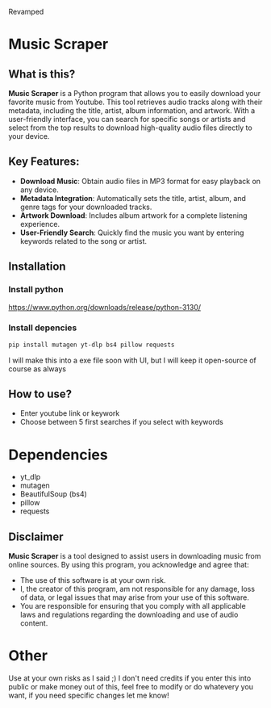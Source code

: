 Revamped

# Music Scraper

## What is this?
**Music Scraper** is a Python program that allows you to easily download your favorite music from Youtube. This tool retrieves audio tracks along with their metadata, including the title, artist, album information, and artwork. With a user-friendly interface, you can search for specific songs or artists and select from the top results to download high-quality audio files directly to your device.

## Key Features:
- **Download Music**: Obtain audio files in MP3 format for easy playback on any device.
- **Metadata Integration**: Automatically sets the title, artist, album, and genre tags for your downloaded tracks.
- **Artwork Download**: Includes album artwork for a complete listening experience.
- **User-Friendly Search**: Quickly find the music you want by entering keywords related to the song or artist.

## Installation
### Install python
https://www.python.org/downloads/release/python-3130/

### Install depencies
```bash
pip install mutagen yt-dlp bs4 pillow requests
```

I will make this into a exe file soon with UI, but I will keep it open-source of course as always

## How to use?
- Enter youtube link or keywork
- Choose between 5 first searches if you select with keywords

# Dependencies
- yt_dlp
- mutagen
- BeautifulSoup (bs4)
- pillow
- requests

## Disclaimer
**Music Scraper** is a tool designed to assist users in downloading music from online sources. By using this program, you acknowledge and agree that:
- The use of this software is at your own risk.
- I, the creator of this program, am not responsible for any damage, loss of data, or legal issues that may arise from your use of this software.
- You are responsible for ensuring that you comply with all applicable laws and regulations regarding the downloading and use of audio content.

# Other
Use at your own risks as I said ;)
I don't need credits if you enter this into public or make money out of this, feel free to modify or do whatevery you want, if you need specific changes let me know!